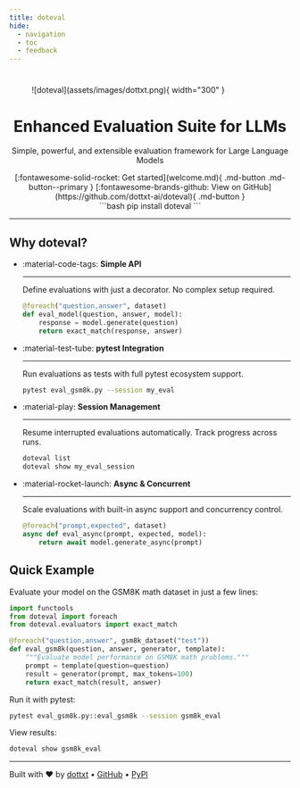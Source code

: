```yaml
---
title: doteval
hide:
  - navigation
  - toc
  - feedback
---
```


#

<figure markdown>
  ![doteval](assets/images/dottxt.png){ width="300" }
</figure>

<center>
    <h1 class="title">Enhanced Evaluation Suite for LLMs</h1>
    <p class="subtitle">Simple, powerful, and extensible evaluation framework for Large Language Models</p>
    [:fontawesome-solid-rocket: Get started](welcome.md){ .md-button .md-button--primary }
    [:fontawesome-brands-github: View on GitHub](https://github.com/dottxt-ai/doteval){ .md-button }

<div class="index-pre-code">
```bash
pip install doteval
```
</div>
</center>

---

## Why doteval?

<div class="grid cards" markdown>

-   :material-code-tags: **Simple API**

    ---

    Define evaluations with just a decorator. No complex setup required.

    ```python
    @foreach("question,answer", dataset)
    def eval_model(question, answer, model):
        response = model.generate(question)
        return exact_match(response, answer)
    ```

-   :material-test-tube: **pytest Integration**

    ---

    Run evaluations as tests with full pytest ecosystem support.

    ```bash
    pytest eval_gsm8k.py --session my_eval
    ```

-   :material-play: **Session Management**

    ---

    Resume interrupted evaluations automatically. Track progress across runs.

    ```bash
    doteval list
    doteval show my_eval_session
    ```

-   :material-rocket-launch: **Async & Concurrent**

    ---

    Scale evaluations with built-in async support and concurrency control.

    ```python
    @foreach("prompt,expected", dataset)
    async def eval_async(prompt, expected, model):
        return await model.generate_async(prompt)
    ```

</div>

## Quick Example

Evaluate your model on the GSM8K math dataset in just a few lines:

```python title="eval_gsm8k.py"
import functools
from doteval import foreach
from doteval.evaluators import exact_match

@foreach("question,answer", gsm8k_dataset("test"))
def eval_gsm8k(question, answer, generator, template):
    """Evaluate model performance on GSM8K math problems."""
    prompt = template(question=question)
    result = generator(prompt, max_tokens=100)
    return exact_match(result, answer)
```

Run it with pytest:

```bash
pytest eval_gsm8k.py::eval_gsm8k --session gsm8k_eval
```

View results:

```bash
doteval show gsm8k_eval
```

---

<div class="footer-info" markdown>

Built with ❤️ by [dottxt](https://dottxt.co) • [GitHub](https://github.com/dottxt-ai/doteval) • [PyPI](https://pypi.org/project/doteval/)

</div>
